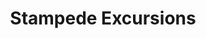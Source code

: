 ---
title: "Stampede Excursions"
url: /denali-national-park/stampede-excursions/
shop: travel agency
---